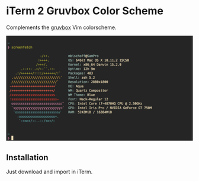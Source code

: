 # iTerm 2 Gruvbox Color Scheme

Complements the [gruvbox](https://github.com/morhetz/gruvbox) Vim colorscheme.

![Screenshot](screenshot.png)

## Installation

Just download and import in iTerm.
